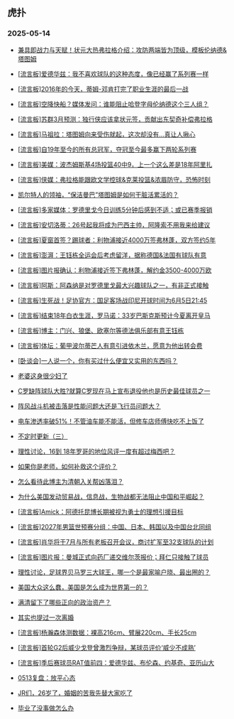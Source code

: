 ## 虎扑 
### 2025-05-14

+ [兼具即战力与天赋！状元大热弗拉格介绍：攻防两端皆为顶级，模板伦纳德&amp;塔图姆](https://bbs.hupu.com/632591068.html)

+ [[流言板]爱德华兹：我不喜欢球队的这种态度，像已经赢了系列赛一样](https://bbs.hupu.com/632592623.html)

+ [[流言板]2016年的今天，蒂姆-邓肯打完了职业生涯的最后一战](https://bbs.hupu.com/632592329.html)

+ [[流言板]空降快船？媒体发问：谁能阻止哈登字母伦纳德这个三人组？](https://bbs.hupu.com/632593118.html)

+ [[流言板]苏群3月预测：独行侠应该拿状元签，贡献出东契奇补偿弗拉格](https://bbs.hupu.com/632594489.html)

+ [[流言板]马祖拉：塔图姆向来受伤就起，这次却没有...真让人揪心](https://bbs.hupu.com/632593757.html)

+ [[流言板]自19年至今的所有总冠军，夺冠至今最多赢下两轮系列赛](https://bbs.hupu.com/632591523.html)

+ [[流言板]美媒：波杰姆斯基4场投篮40中9，上一个这么差是18年阿里扎](https://bbs.hupu.com/632594273.html)

+ [[流言板]侠媒：弗拉格能跟欧文学控球&amp;克莱投篮&amp;浓眉防守，恐怖时刻](https://bbs.hupu.com/632596635.html)

+ [凯尔特人的领袖，“保洁曼巴”塔图姆是如何干脏活累活的？](https://bbs.hupu.com/632590994.html)

+ [[流言板]多家媒体：罗德里戈今日训练5分钟后感到不适；或已赛季报销](https://bbs.hupu.com/632591000.html)

+ [[流言板]安切洛蒂：26号起我将成为巴西主帅，阿隆索不用我来给建议](https://bbs.hupu.com/632592213.html)

+ [[流言板]夏窗首签？踢球者：利物浦接近4000万签弗林蓬，双方签约5年](https://bbs.hupu.com/632589965.html)

+ [[流言板]澎湃：王钰栋全运会后考虑留洋，据称德国&amp;法国有球队有意](https://bbs.hupu.com/632588340.html)

+ [[流言板]图片报确认：利物浦接近签下弗林蓬，解约金3500-4000万欧](https://bbs.hupu.com/632590674.html)

+ [[流言板]阿斯：阿森纳是对罗德里戈最大兴趣球队之一，有非正式接触](https://bbs.hupu.com/632592979.html)

+ [[流言板]生死战！足协官方：国足客场战印尼开球时间为6月5日21:45](https://bbs.hupu.com/632590280.html)

+ [[流言板]结束18年白衣生涯，罗马诺：33岁巴斯克斯预计今夏离开皇马](https://bbs.hupu.com/632588610.html)

+ [[流言板]博主：门兴、狼堡、欧塞尔等德法俱乐部有意王钰栋](https://bbs.hupu.com/632589127.html)

+ [[流言板]体坛：葡甲波尔蒂芒人有意引进依木兰，愿意为他出转会费](https://bbs.hupu.com/632592305.html)

+ [[卧谈会]一人说一个，你有买过什么便宜又实用的东西吗？](https://bbs.hupu.com/632593636.html)

+ [老婆这身很少妇了](https://bbs.hupu.com/632595975.html)

+ [C罗缺阵球队大胜?就算C罗现在马上宣布退役他也是历史最佳球员之一](https://bbs.hupu.com/632591038.html)

+ [阵风战斗机被击落是性能问题大还是飞行员问题大？](https://bbs.hupu.com/632594039.html)

+ [电车渗透率破51%！不管油车能不能活，但修车店师傅快吃不上饭了](https://bbs.hupu.com/632592518.html)

+ [不定时更新（三）](https://bbs.hupu.com/632593025.html)

+ [理性讨论，16到 18年罗哥的地位风评一度有超过梅西吧？](https://bbs.hupu.com/632593030.html)

+ [如果你是老师，如何补救这个评价？](https://bbs.hupu.com/632594462.html)

+ [怎么看待此博主为清朝入关帮凶落泪？](https://bbs.hupu.com/632591308.html)

+ [为什么美国发动贸易战，信息战，生物战都无法阻止中国和平崛起？](https://bbs.hupu.com/632590742.html)

+ [[流言板]Amick：阿德托昆博长期被视为勇士的理想引援目标](https://bbs.hupu.com/632596999.html)

+ [[流言板]2027年男篮世预赛分组：中国、日本、韩国以及中国台北同组](https://bbs.hupu.com/632597764.html)

+ [[流言板]肖华将于7月与所有老板召开会议，商讨扩军至32支球队的计划](https://bbs.hupu.com/632597542.html)

+ [[流言板]图片报：曼城正式向药厂递交维尔茨报价；拜仁只接触了球员](https://bbs.hupu.com/632596482.html)

+ [理性讨论，足球界贝马罗三大球王，哪一个是最家喻户晓、最出圈的？](https://bbs.hupu.com/632593577.html)

+ [美国大众这么蠢，美国是怎么成为世界第一的？](https://bbs.hupu.com/632595629.html)

+ [满清留下了哪些正向的政治资产？](https://bbs.hupu.com/632593309.html)

+ [其实也提过一次离婚](https://bbs.hupu.com/632595422.html)

+ [[流言板]杨瀚森体测数据：裸高216cm、臂展220cm、手长25cm](https://bbs.hupu.com/632598096.html)

+ [[流言板]首轮G2后威少戈登曾激烈争辩，某球员评价‘威少不成熟’](https://bbs.hupu.com/632597656.html)

+ [[流言板]季后赛球员RAT值前四：爱德华兹、布伦森、约基奇、亚历山大](https://bbs.hupu.com/632594944.html)

+ [0513复盘：放平心态](https://bbs.hupu.com/632593800.html)

+ [JR们，26岁了，婚姻的苦我先替大家吃了](https://bbs.hupu.com/632594598.html)

+ [毕业了没事做怎么办 ](https://bbs.hupu.com/632594572.html)

